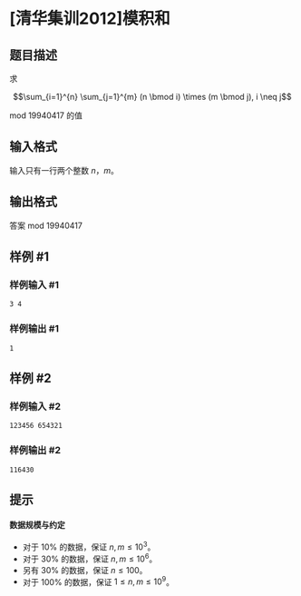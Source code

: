 # [清华集训2012]模积和

## 题目描述

求

$$\sum_{i=1}^{n} \sum_{j=1}^{m} (n \bmod i) \times (m \bmod j), i \neq j$$

mod 19940417 的值

## 输入格式

输入只有一行两个整数 $n$，$m$。

## 输出格式

答案 mod 19940417


## 样例 #1

### 样例输入 #1
```
3 4
```

### 样例输出 #1

```
1
```

## 样例 #2

### 样例输入 #2
```
123456 654321
```

### 样例输出 #2

```
116430
```

## 提示

#### 数据规模与约定

- 对于 $10\%$ 的数据，保证 $n,m \leq 10^3$。
- 对于 $30\%$ 的数据，保证 $n,m \leq 10^6$。
- 另有 $30\%$ 的数据，保证 $n \leq 100$。
- 对于 $100\%$ 的数据，保证 $1 \leq n,m \leq 10^9$。


